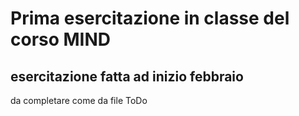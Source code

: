 # Prima esercitazione in classe del corso MIND

## esercitazione fatta ad inizio febbraio

da completare come da file ToDo
